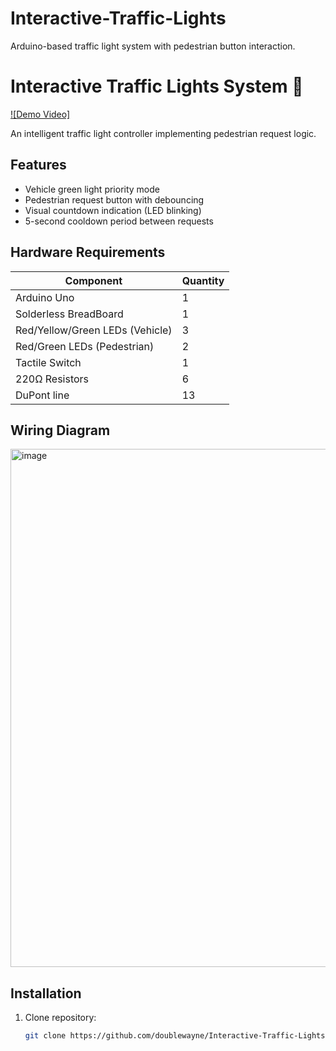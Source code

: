 # Interactive-Traffic-Lights
Arduino-based traffic light system with pedestrian button interaction.

# Interactive Traffic Lights System 🚦

[![Demo Video]](https://youtube.com/shorts/YAz42z3LjHY?feature=share)

An intelligent traffic light controller implementing pedestrian request logic.

## Features
- Vehicle green light priority mode
- Pedestrian request button with debouncing
- Visual countdown indication (LED blinking)
- 5-second cooldown period between requests

## Hardware Requirements
| Component | Quantity |
|-----------|----------|
| Arduino Uno | 1 |
| Solderless BreadBoard | 1 |
| Red/Yellow/Green LEDs (Vehicle) | 3 |
| Red/Green LEDs (Pedestrian) | 2 |
| Tactile Switch | 1 |
| 220Ω Resistors | 6 |
| DuPont line | 13 |


## Wiring Diagram
<img width="829" alt="image" src="https://github.com/user-attachments/assets/3eafef36-513a-4c76-a623-6f8a156457f2" />


## Installation
1. Clone repository:
   ```bash
   git clone https://github.com/doublewayne/Interactive-Traffic-Lights.git
